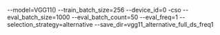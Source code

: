 --model=VGG11() --train_batch_size=256 --device_id=0 -cso --eval_batch_size=1000 --eval_batch_count=50 --eval_freq=1 --selection_strategy=alternative --save_dir=vgg11_alternative_full_ds_freq1